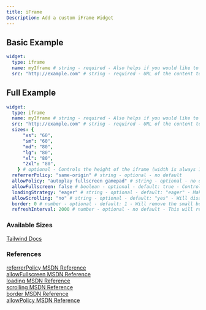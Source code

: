 ```yaml
---
title: iFrame
Description: Add a custom iFrame Widget
---
```


## Basic Example

```yaml
widget:
  type: iframe
  name: myIframe # string - required - Also helps if you would like to target the iframe with a button
  src: "http://example.com" # string - required - URL of the content to load within the iFrame
```

## Full Example

```yaml
widget:
  type: iframe
  name: myIframe # string - required - Also helps if you would like to target the iframe with a button
  src: "http://example.com" # string - required - URL of the content to load within the iFrame
  sizes: {
      "xs": "60",
      "sm": "60",
      "md": "80",
      "lg": "80",
      "xl": "80",
      "2xl": "80",
    } # optional - Controls the height of the iframe (width is always 100%) The value for each breakpoint size must map directly to a field in the Tailwind Height CSS classes
  referrerPolicy: "same-origin" # string - optional - no default
  allowPolicy: "autoplay fullscreen gamepad" # string - optional - no default - Control the permissions for the iFrame content
  allowFullscreen: false # boolean - optional - default: true - Controls whether you can interact with a fullscreen button from within the iframe content and have the content expand into fullscreen
  loadingStrategy: "eager" # string - optional - default: "eager" - Make the iframe lazy load
  allowScrolling: "no" # string - optional - default: "yes" - Will disable scrolling and visible scrollbars. Deprecated, but still implemented by major browsers (for now)
  border: 0 # number - optional - default: 1 - Will remove the small border present on some browsers. Deprecated, but still implemented by major browsers (for now)
  refreshInterval: 2000 # number - optional - no default - This will refresh the iframe on an interval
```

### Available Sizes

[Tailwind Docs](https://tailwindcss.com/docs/height)

### References

[referrerPolicy MSDN Reference](https://developer.mozilla.org/en-US/docs/Web/HTTP/Headers/Referrer-Policy) <br>
[allowFullscreen MSDN Reference](https://developer.mozilla.org/en-US/docs/Web/HTML/Element/iframe#allowfullscreen) <br>
[loading MSDN Reference](https://developer.mozilla.org/en-US/docs/Web/HTML/Element/iframe#loading) <br>
[scrolling MSDN Reference](https://developer.mozilla.org/en-US/docs/Web/HTML/Element/iframe#scrolling) <br>
[border MSDN Reference](https://developer.mozilla.org/en-US/docs/Web/HTML/Element/iframe#frameborder) <br>
[allowPolicy MSDN Reference](https://developer.mozilla.org/en-US/docs/Web/HTTP/Headers/Permissions-Policy)
